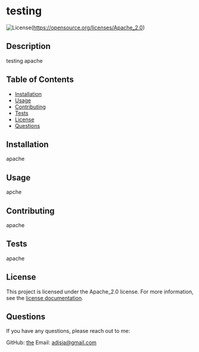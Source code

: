 # testing

![License](https://img.shields.io/badge/License-Apache_2.0-blue.svg)(https://opensource.org/licenses/Apache_2.0)

## Description
testing apache

## Table of Contents
- [Installation](#installation)
- [Usage](#usage)
- [Contributing](#contributing)
- [Tests](#tests)
- [License](#license)
- [Questions](#questions)

## Installation
apache

## Usage
apche

## Contributing
apache

## Tests
apache

## License

This project is licensed under the Apache_2.0 license. For more information, see the [license documentation]().

## Questions
If you have any questions, please reach out to me:

GitHub: [the](https://github.com/the)
Email: adjsja@gmail.com
